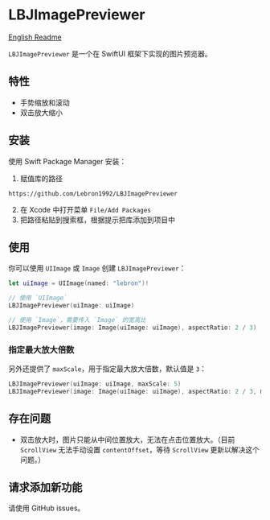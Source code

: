 # LBJImagePreviewer

[English Readme](./README_en.md)

`LBJImagePreviewer` 是一个在 SwiftUI 框架下实现的图片预览器。

## 特性

- 手势缩放和滚动
- 双击放大缩小

## 安装

使用 Swift Package Manager 安装：

1. 赋值库的路径

```
https://github.com/Lebron1992/LBJImagePreviewer
```

2. 在 Xcode 中打开菜单 `File/Add Packages`
3. 把路径粘贴到搜索框，根据提示把库添加到项目中

## 使用

你可以使用 `UIImage` 或 `Image` 创建 `LBJImagePreviewer`：

```swift
let uiImage = UIImage(named: "lebron")!

// 使用 `UIImage`
LBJImagePreviewer(uiImage: uiImage)

// 使用 `Image`，需要传入 `Image` 的宽高比
LBJImagePreviewer(image: Image(uiImage: uiImage), aspectRatio: 2 / 3)
```

### 指定最大放大倍数

另外还提供了 `maxScale`，用于指定最大放大倍数，默认值是 `3`：

```swift
LBJImagePreviewer(uiImage: uiImage, maxScale: 5)
LBJImagePreviewer(image: Image(uiImage: uiImage), aspectRatio: 2 / 3, maxScale: 5)
```

## 存在问题

- 双击放大时，图片只能从中间位置放大，无法在点击位置放大。（目前 `ScrollView` 无法手动设置 `contentOffset`，等待 `ScrollView` 更新以解决这个问题。）

## 请求添加新功能

请使用 GitHub issues。
